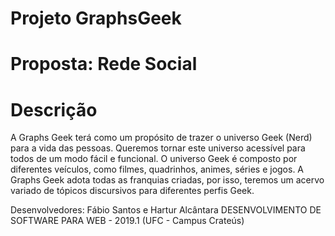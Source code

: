 # Projeto GraphsGeek 
# Proposta: Rede Social 
# Descrição
A Graphs Geek terá como um propósito de trazer o universo Geek (Nerd) para a vida das pessoas. Queremos tornar este universo acessível para todos de um modo fácil e funcional. O universo Geek é composto por diferentes veículos, como filmes, quadrinhos, animes, séries e jogos. A Graphs Geek adota todas as franquias criadas, por isso, teremos um acervo variado de tópicos discursivos para diferentes perfis Geek.

Desenvolvedores: Fábio Santos e Hartur Alcântara
DESENVOLVIMENTO DE SOFTWARE PARA WEB - 2019.1 (UFC - Campus Crateús)
